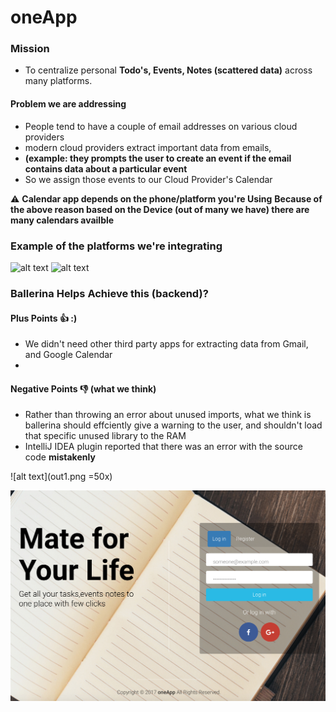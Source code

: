 # oneApp
### Mission 
- To centralize personal **Todo's, Events, Notes (scattered data)** across many platforms.

#### Problem we are addressing 
- People tend to have a couple of email addresses on various cloud providers
- modern cloud providers extract important data from emails,
- **(example: they prompts the user to create an event if the email contains data about a particular event**
- So we assign those events to our Cloud Provider's Calendar

⚠️️ **Calendar app depends on the phone/platform you're Using**
**Because of the above reason based on the Device (out of many we have) there are many calendars availble**

### Example of the platforms we're integrating
![alt text](https://ssl.gstatic.com/ui/v1/icons/mail/images/favicon5.ico "Logo Title Text 1")
![alt text](https://outlook.live.com/owa/favicon.ico "Logo Title Text 1")


### Ballerina Helps Achieve this (backend)?
#### Plus Points 👍 :)
- We didn't need other third party apps for extracting data from Gmail, and Google Calendar 
- 

#### Negative Points 👎 (what we think)
- Rather than throwing an error about unused imports, what we think is ballerina should effciently give a warning to the user, and shouldn't load that specific unused library to the RAM
- IntelliJ IDEA plugin reported that there was an error with the source code **mistakenly**


![alt text](out1.png =50x)

![alt text](out.png "ok")